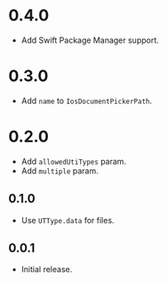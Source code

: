 # 0.4.0

- Add Swift Package Manager support.

# 0.3.0

- Add `name` to `IosDocumentPickerPath`.

# 0.2.0

- Add `allowedUtiTypes` param.
- Add `multiple` param.

## 0.1.0

- Use `UTType.data` for files.

## 0.0.1

- Initial release.
